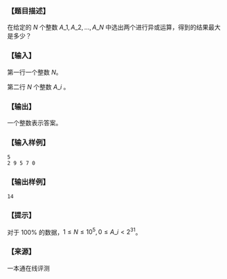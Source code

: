 ### 【题目描述】

在给定的 $N$ 个整数 $A\_1,A\_2,…,A\_N$ 中选出两个进行异或运算，得到的结果最大是多少？

### 【输入】

第一行一个整数 $N$。

第二行 $N$ 个整数 $A\_i$​​ 。

### 【输出】

一个整数表示答案。

### 【输入样例】

```
5
2 9 5 7 0
```

### 【输出样例】

```
14
```

### 【提示】

对于 100% 的数据，$1≤N≤10^5,0≤A\_i<2^{31}$​​ 。


 ### 【来源】

 一本通在线评测 